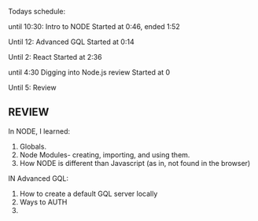 Todays schedule:

until 10:30:
Intro to NODE
Started at 0:46, ended 1:52


Until 12:
Advanced GQL
Started at 0:14


Until 2:
React
Started at 2:36

until 4:30
Digging into Node.js review
Started at 0

Until 5:
Review

## REVIEW

In NODE, I learned:
1. Globals.
2. Node Modules- creating, importing, and using them.
3. How NODE is different than Javascript (as in, not found in the browser)


IN Advanced GQL:
1. How to create a default GQL server locally
2. Ways to AUTH
3.